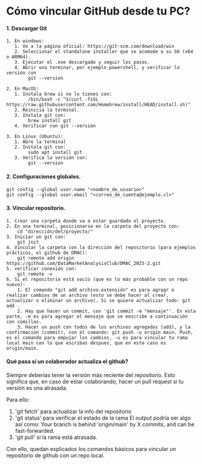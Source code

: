 # Cómo vincular GitHub desde tu PC?
#### 1. Descargar Git
    1. En windows:
       1. Ve a la página oficial: https://git-scm.com/download/win
       2. Seleccionar el standalone installer que se acomode a su SO (x64 o ARM64).
       3. Ejecutar el .exe descargado y seguir los pasos.
       4. Abrir una terminar, por ejemplo powershell, y verificar la versión con
            git --version

    2. En MacOS:
       1. Instala brew si no lo tienes con:
            /bin/bash -c "$(curl -fsSL https://raw.githubusercontent.com/Homebrew/install/HEAD/install.sh)"
       2. Reinicia la terminal.
       3. Instala git con:
            brew install git
       4. Verificar con git --version

    3. En Linux (Ubuntu):
       1. Abre la terminal
       2. Instala git con:
            sudo apt install git
       3. Verifica la versión con:
            git --version

#### 2. Configuraciones globales.
    git config --global user.name "<nombre_de_usuario>"
    git config --global user.email "<correo_de_cuenta@ejemplo.cl>"

#### 3. Vincular repositorio.
    1. Crear una carpeta donde va a estar guardado el proyecto.
    2. En una terminal, posicionarse en la carpeta del proyecto con:
        cd "dirección/del/proyecto/"
    3. Iniciar un git con:
        git init
    4. Vincular la carpeta con la dirección del repositorio (para ejemplos prácticos, el github de DMAC):
        git remote add origin https://github.com/DataMarketAnalysisClub/DMAC_2025-2.git
    5. verificar conexión con:
        git remote -v
    6. Si el repositorio está vacío (que es lo más probable con un repo nuevo):
        1. El comando "git add archivo.extensión" es para agragr o realizar cambios de un archivo (esto se debe hacer al crear, actualizar o eliminar un archivo). Si se quiere actualizar todo: git add .
        2. Hay que hacer un commit, con 'git commit -m "mensaje"'. En esta parte, -m es para agregar el mensaje que se eescribe a continuación con comillas.
        3. Hacer un push con todos de los archivos agregados (add), y la confirmación (commit), con el comando: git push -u origin main. Push, es el comando para empujar los cambios, -u es para vincular tu rama local main con lo que escribas despues, que en este caso es origin/main.

#### Qué pasa si un colaborador actualiza el github?

Siempre deberías tener la versión más reciente del repositorio. Esto significa que, en caso de estar colaborando, hacer un pull request si tu versión es una atrasada.

Para ello:
1. 'git fetch' para actualizar la info del repositorio
2. 'git status' para verificar el estado de la rama
    El output podría ser algo así como:
        Your branch is behind 'origin/main' by X commits, and can be fast-forwarded.
3. 'git pull' si la rama está atrasada.

Con ello, quedan explicados los comandos básicos para vincular un repositorio de github con un repo local.